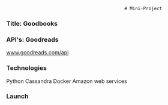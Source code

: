 												# Mini-Project
												
### Title: Goodbooks
### API's: Goodreads
www.goodreads.com/api
### Technologies 
Python 
Cassandra 
Docker
Amazon web services
### Launch
